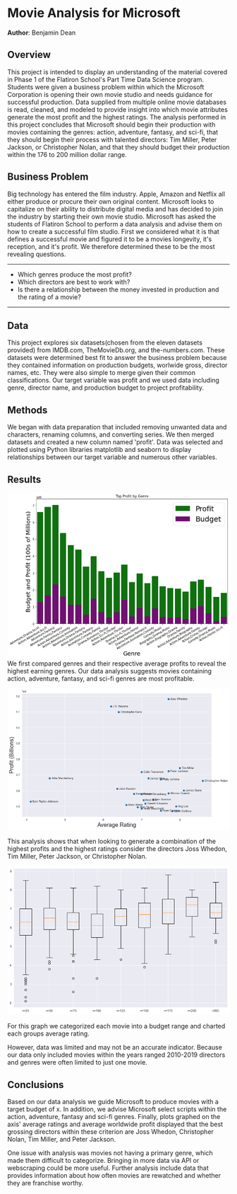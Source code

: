 # Movie Analysis for Microsoft

**Author**: Benjamin Dean

## Overview

This project is intended to display an understanding of the material covered in Phase 1 of the Flatiron School's Part Time Data Science program. Students were given a business problem within which the Microsoft Corporation is opening their own movie studio and needs guidance for successful production. Data supplied from multiple online movie databases is read, cleaned, and modeled to provide insight into which movie attributes generate the most profit and the highest ratings. The analysis performed in this project concludes that Microsoft should begin their production with movies containing the genres: action, adventure, fantasy, and sci-fi, that they should begin their process with talented directors: Tim Miller, Peter Jackson, or Christopher Nolan, and that they should budget their production within the 176 to 200 million dollar range.


## Business Problem
Big technology has entered the film industry. Apple, Amazon and Netflix all either produce or procure their own original content. Microsoft looks to capitalize on their ability to distribute digital media and has decided to join the industry by starting their own movie studio. Microsoft has asked the students of Flatiron School to perform a data analysis and advise them on how to create a successful film studio. First we considered what it is that defines a successful movie and figured it to be a movies longevity, it's reception, and it's profit. We therefore determined these to be the most revealing questions.

***
* Which genres produce the most profit?
* Which directors are best to work with?
* Is there a relationship between the money invested in production and the rating of a movie?
***

## Data

This project explores six datasets(chosen from the eleven datasets provided) from IMDB.com, TheMovieDb.org, and the-numbers.com.  These datasets were determined best fit to answer the business problem because they contained information on production budgets, worlwide gross, director names, etc. They were also simple to merge given their common classifications. Our target variable was profit and we used data including genre, director name, and production budget to project profitability.

## Methods

We began with data preparation that included removing unwanted data and characters, renaming columns, and converting series. We then merged datasets and created a new column named 'profit'. Data was selected and plotted using Python libraries matplotlib and seaborn to display relationships between our target variable and numerous other variables.  

## Results

![first_graph](./images/graph_1.png)
We first compared genres and their respective average profits to reveal the highest earning genres.
Our data analysis suggests movies containing action, adventure, fantasy, and sci-fi genres are most profitable.

![second_graph](./images/graph_2.png)

This analysis shows that when looking to generate a combination of the highest profits and the highest ratings consider the directors Joss Whedon, Tim Miller, Peter Jackson, or Christopher Nolan.

![third_graph](./images/graph_3.png)

For this graph we categorized each movie into a budget range and charted each groups average rating.

However, data was limited and may not be an accurate indicator. Because our data only included movies within the years ranged 2010-2019 directors and genres were often limited to just one movie.

## Conclusions
Based on our data analysis we guide Microsoft to produce movies with a target budget of x. In addition, we advise Microsoft select scripts within the action, adventure, fantasy and sci-fi genres. Finally, plots graphed on the axis' average ratings and average worldwide profit displayed that the best grossing directors within these criterion are Joss Whedon, Christopher Nolan, Tim Miller, and Peter Jackson. 

One issue with analysis was movies not having a primary genre, which made them difficult to categorize.
Bringing in more data via API or webscraping could be more useful. Further analysis include data that provides information about how often 
movies are rewatched and whether they are franchise worthy.

